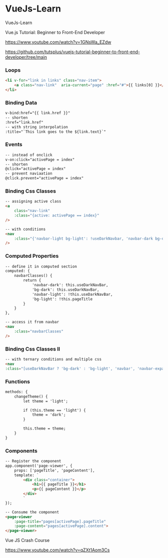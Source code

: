 # VueJs-Learn
VueJs-Learn


Vue.js Tutorial: Beginner to Front-End Developer

https://www.youtube.com/watch?v=1GNsWa_EZdw

https://github.com/tutsplus/vuejs-tutorial-beginner-to-front-end-developer/tree/main


### Loops

```html
<li v-for="link in links" class="nav-item">
    <a class="nav-link"  aria-current="page" :href="#">{{ links[0] }}</a>
</li>
```

### Binding Data

```html
v-bind:href="{{ link.href }}"
-- shorten
:href="link.href"
-- with string interpolation
:title="`This link goes to the ${link.text}`" 
```

### Events

```html
-- instead of onclick
v-on:click="activePage = index"
-- shorten
@click="activePage = index"
-- prevent naviaation
@click.prevent="activePage = index"
```

### Binding Css Classes

```html
-- assigning active class
<a 
    class="nav-link" 
    :class="{active: activePage == index}"
/>

-- with conditions
<nav 
    :class="{'navbar-light bg-light': !useDarkNavbar, 'navbar-dark bg-dark': useDarkNavbar}" 
/>
```

### Computed Properties
```html
-- define it in computed section
computed: {
    navbarClasses() {
        return {
            'navbar-dark': this.useDarkNavBar,
            'bg-dark': this.useDarkNavBar,
            'navbar-light': !this.useDarkNavBar,
            'bg-light': !this.pageTitle
        }
    }
},

-- access it from navbar 
<nav 
    :class="navbarClasses" 
/>
```

### Binding Css Classes II

```html
-- with ternary conditions and multiple css
<nav 
:class="[useDarkNavBar ? 'bg-dark' : 'bg-light', 'navbar', 'navbar-expand-lg']">
```

### Functions

```html
methods: {
    changeTheme() {
        let theme = 'light';

        if (this.theme == 'light') {
            theme = 'dark';
        }

        this.theme = theme;
    }
}
```

### Components

```html
-- Register the component
app.component('page-viewer', {
    props: ['pageTitle', 'pageContent'],
    template: `
        <div class="container">
            <h1>{{ pageTitle }}</h1>
            <p>{{ pageContent }}</p>
        </div>
        `
});

-- Consume the component   
<page-viewer 
    :page-title="pages[activePage].pageTitle" 
    :page-content="pages[activePage].content">
</page-viewer>
```

Vue JS Crash Course

https://www.youtube.com/watch?v=qZXt1Aom3Cs


